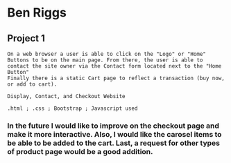 # Ben Riggs
## Project 1

```
On a web browser a user is able to click on the "Logo" or "Home" Buttons to be on the main page. From there, the user is able to contact the site owner via the Contact form located next to the "Home Button"
Finally there is a static Cart page to reflect a transaction (buy now, or add to cart).
```

```
Display, Contact, and Checkout Website
```

```
.html ; .css ; Bootstrap ; Javascript used
```

### In the future I would like to improve on the checkout page and make it more interactive. Also, I would like the carosel items to be able to be added to the cart. Last, a request for other types of product page would be a good addition.
